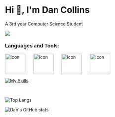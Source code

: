 # Hi 👋, I'm Dan Collins

A 3rd year Computer Science Student

![](https://komarev.com/ghpvc/?username=dcollins123)


### Languages and Tools:

<div style="display: flex;"><img src="https://techstack-generator.vercel.app/java-icon.svg" alt="icon" width="65" style="width: 65px; height: 65px; margin-right: 26px; margin-bottom: 0px;" /><img src="https://techstack-generator.vercel.app/cpp-icon.svg" alt="icon" width="65" style="width: 65px; height: 65px; margin-right: 26px; margin-bottom: 0px;" /><img src="https://techstack-generator.vercel.app/python-icon.svg" alt="icon" width="65" style="width: 65px; height: 65px; margin-right: 26px; margin-bottom: 0px;" /><img src="https://techstack-generator.vercel.app/mysql-icon.svg" alt="icon" width="65" style="width: 65px; height: 65px; margin-right: 0px; margin-bottom: 0px;" /></div> 

[![My Skills](https://skillicons.dev/icons?i=fortran)](https://skillicons.dev)

<br>

![Top Langs](https://github-readme-stats.vercel.app/api/top-langs/?username=dcollins123&layout=compact&size_weight=0.5&count_weight=0.5&hide=html&theme=algolia)

![Dan's GitHub stats](https://github-readme-stats.vercel.app/api?username=dcollins123&show_icons=true&theme=algolia)

